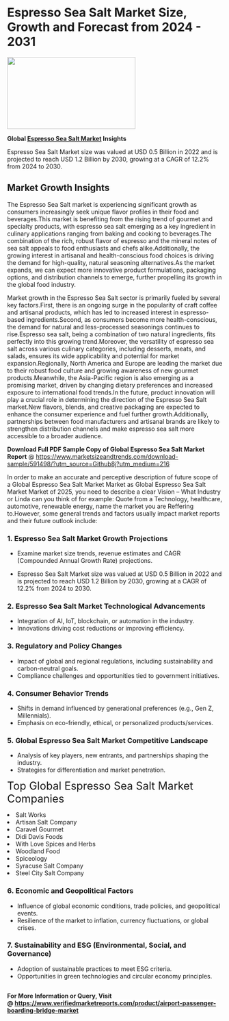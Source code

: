 <H1>Espresso Sea Salt Market Size, Growth and Forecast from 2024 - 2031</H1><img class="aligncenter size-medium wp-image-584254" src="https://thirdeyenews.in/wp-content/uploads/2024/09/Global-Market-Research-300x168.jpeg" alt="" width="300" height="168" /><p><strong>Global&nbsp;<a href="https://www.marketsizeandtrends.com/download-sample/591498/?utm_source=Github8j?utm_medium=216">Espresso Sea Salt Market</a> Insights</strong></p><p>Espresso Sea Salt Market size was valued at USD 0.5 Billion in 2022 and is projected to reach USD 1.2 Billion by 2030, growing at a CAGR of 12.2% from 2024 to 2030.</p><p><h2>Market Growth Insights</h2> <p>The Espresso Sea Salt market is experiencing significant growth as consumers increasingly seek unique flavor profiles in their food and beverages.This market is benefiting from the rising trend of gourmet and specialty products, with espresso sea salt emerging as a key ingredient in culinary applications ranging from baking and cooking to beverages.The combination of the rich, robust flavor of espresso and the mineral notes of sea salt appeals to food enthusiasts and chefs alike.Additionally, the growing interest in artisanal and health-conscious food choices is driving the demand for high-quality, natural seasoning alternatives.As the market expands, we can expect more innovative product formulations, packaging options, and distribution channels to emerge, further propelling its growth in the global food industry.</p> <p>Market growth in the Espresso Sea Salt sector is primarily fueled by several key factors.First, there is an ongoing surge in the popularity of craft coffee and artisanal products, which has led to increased interest in espresso-based ingredients.Second, as consumers become more health-conscious, the demand for natural and less-processed seasonings continues to rise.Espresso sea salt, being a combination of two natural ingredients, fits perfectly into this growing trend.Moreover, the versatility of espresso sea salt across various culinary categories, including desserts, meats, and salads, ensures its wide applicability and potential for market expansion.Regionally, North America and Europe are leading the market due to their robust food culture and growing awareness of new gourmet products.Meanwhile, the Asia-Pacific region is also emerging as a promising market, driven by changing dietary preferences and increased exposure to international food trends.In the future, product innovation will play a crucial role in determining the direction of the Espresso Sea Salt market.New flavors, blends, and creative packaging are expected to enhance the consumer experience and fuel further growth.Additionally, partnerships between food manufacturers and artisanal brands are likely to strengthen distribution channels and make espresso sea salt more accessible to a broader audience.</p> <p><span class=""><strong>Download Full PDF Sample Copy of Global Espresso Sea Salt Market Report</strong> @ <a href="https://www.marketsizeandtrends.com/download-sample/591498/?utm_source=Github8j?utm_medium=216" target="_blank">https://www.marketsizeandtrends.com/download-sample/591498/?utm_source=Github8j?utm_medium=216</a></span></p><p>In order to make an accurate and perceptive description of future scope of a Global&nbsp;Espresso Sea Salt Market Market as Global&nbsp;Espresso Sea Salt Market Market of 2025, you need to describe a clear Vision &ndash; What Industry or Linda can you think of for example: Quote from a Technology, healthcare, automotive, renewable energy, name the market you are Reffering to.However, some general trends and factors usually impact market reports and their future outlook include:</p><h3>1.&nbsp;<strong>Espresso Sea Salt Market Growth Projections</strong></h3><ul><li>Examine market size trends, revenue estimates and CAGR (Compounded Annual Growth Rate) projections.</li><li><p>Espresso Sea Salt Market size was valued at USD 0.5 Billion in 2022 and is projected to reach USD 1.2 Billion by 2030, growing at a CAGR of 12.2% from 2024 to 2030.</p></li></ul><h3>2.&nbsp;<strong>Espresso Sea Salt Market Technological Advancements</strong></h3><ul><li>Integration of AI, IoT, blockchain, or automation in the industry.</li><li>Innovations driving cost reductions or improving efficiency.</li></ul><h3>3.&nbsp;<strong>Regulatory and Policy Changes</strong></h3><ul><li>Impact of global and regional regulations, including sustainability and carbon-neutral goals.</li><li>Compliance challenges and opportunities tied to government initiatives.</li></ul><h3>4.&nbsp;<strong>Consumer Behavior Trends</strong></h3><ul><li>Shifts in demand influenced by generational preferences (e.g., Gen Z, Millennials).</li><li>Emphasis on eco-friendly, ethical, or personalized products/services.</li></ul><h3>5.&nbsp;<strong>Global Espresso Sea Salt Market Competitive Landscape</strong></h3><ul><li>Analysis of key players, new entrants, and partnerships shaping the industry.</li><li>Strategies for differentiation and market penetration.</li></ul><p data-pm-slice="1 1 []"><span style="color: inherit; font-family: inherit; font-size: 25px;">Top Global Espresso Sea Salt Market Companies</span></p><div class="" data-test-id=""><p><li>Salt Works</li><li> Artisan Salt Company</li><li> Caravel Gourmet</li><li> Didi Davis Foods</li><li> With Love Spices and Herbs</li><li> Woodland Food</li><li> Spiceology</li><li> Syracuse Salt Company</li><li> Steel City Salt Company</li></p></div><h3>6.&nbsp;<strong>Economic and Geopolitical Factors</strong></h3><ul><li>Influence of global economic conditions, trade policies, and geopolitical events.</li><li>Resilience of the market to inflation, currency fluctuations, or global crises.</li></ul><h3>7.&nbsp;<strong>Sustainability and ESG (Environmental, Social, and Governance)</strong></h3><ul><li>Adoption of sustainable practices to meet ESG criteria.</li><li>Opportunities in green technologies and circular economy principles.</li></ul><h2><strong style="font-size: 14px;">For More Information or Query, Visit @&nbsp;</strong><a style="background-color: #ffffff; font-size: 14px;" href="https://www.marketsizeandtrends.com/report/espresso-sea-salt-market/" target="_blank">https://www.verifiedmarketreports.com/product/airport-passenger-boarding-bridge-market</a></h2>